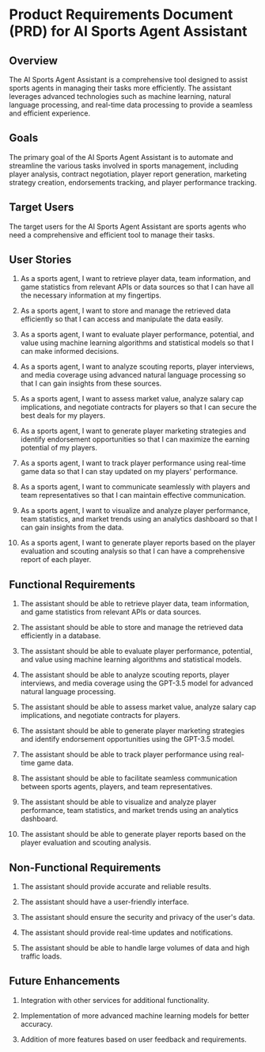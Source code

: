 # Product Requirements Document (PRD) for AI Sports Agent Assistant

## Overview

The AI Sports Agent Assistant is a comprehensive tool designed to assist sports agents in managing their tasks more efficiently. The assistant leverages advanced technologies such as machine learning, natural language processing, and real-time data processing to provide a seamless and efficient experience.

## Goals

The primary goal of the AI Sports Agent Assistant is to automate and streamline the various tasks involved in sports management, including player analysis, contract negotiation, player report generation, marketing strategy creation, endorsements tracking, and player performance tracking.

## Target Users

The target users for the AI Sports Agent Assistant are sports agents who need a comprehensive and efficient tool to manage their tasks.

## User Stories

1. As a sports agent, I want to retrieve player data, team information, and game statistics from relevant APIs or data sources so that I can have all the necessary information at my fingertips.

2. As a sports agent, I want to store and manage the retrieved data efficiently so that I can access and manipulate the data easily.

3. As a sports agent, I want to evaluate player performance, potential, and value using machine learning algorithms and statistical models so that I can make informed decisions.

4. As a sports agent, I want to analyze scouting reports, player interviews, and media coverage using advanced natural language processing so that I can gain insights from these sources.

5. As a sports agent, I want to assess market value, analyze salary cap implications, and negotiate contracts for players so that I can secure the best deals for my players.

6. As a sports agent, I want to generate player marketing strategies and identify endorsement opportunities so that I can maximize the earning potential of my players.

7. As a sports agent, I want to track player performance using real-time game data so that I can stay updated on my players' performance.

8. As a sports agent, I want to communicate seamlessly with players and team representatives so that I can maintain effective communication.

9. As a sports agent, I want to visualize and analyze player performance, team statistics, and market trends using an analytics dashboard so that I can gain insights from the data.

10. As a sports agent, I want to generate player reports based on the player evaluation and scouting analysis so that I can have a comprehensive report of each player.

## Functional Requirements

1. The assistant should be able to retrieve player data, team information, and game statistics from relevant APIs or data sources.

2. The assistant should be able to store and manage the retrieved data efficiently in a database.

3. The assistant should be able to evaluate player performance, potential, and value using machine learning algorithms and statistical models.

4. The assistant should be able to analyze scouting reports, player interviews, and media coverage using the GPT-3.5 model for advanced natural language processing.

5. The assistant should be able to assess market value, analyze salary cap implications, and negotiate contracts for players.

6. The assistant should be able to generate player marketing strategies and identify endorsement opportunities using the GPT-3.5 model.

7. The assistant should be able to track player performance using real-time game data.

8. The assistant should be able to facilitate seamless communication between sports agents, players, and team representatives.

9. The assistant should be able to visualize and analyze player performance, team statistics, and market trends using an analytics dashboard.

10. The assistant should be able to generate player reports based on the player evaluation and scouting analysis.

## Non-Functional Requirements

1. The assistant should provide accurate and reliable results.

2. The assistant should have a user-friendly interface.

3. The assistant should ensure the security and privacy of the user's data.

4. The assistant should provide real-time updates and notifications.

5. The assistant should be able to handle large volumes of data and high traffic loads.

## Future Enhancements

1. Integration with other services for additional functionality.

2. Implementation of more advanced machine learning models for better accuracy.

3. Addition of more features based on user feedback and requirements.